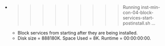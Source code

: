 * >>>>>>>>> Running inst-min-con-04-block-services-start-postinstall.sh ...
  * Block services from starting after they are being installed.
  * Disk size = 888180K. Space Used = 8K. Runtime = 00:00:00:00.
